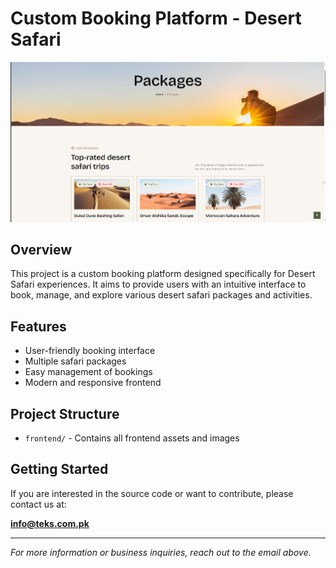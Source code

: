 # Custom Booking Platform - Desert Safari

![Project Thumbnail](frontend/1.png)

## Overview
This project is a custom booking platform designed specifically for Desert Safari experiences. It aims to provide users with an intuitive interface to book, manage, and explore various desert safari packages and activities.

## Features
- User-friendly booking interface
- Multiple safari packages
- Easy management of bookings
- Modern and responsive frontend

## Project Structure
- `frontend/` - Contains all frontend assets and images

## Getting Started
If you are interested in the source code or want to contribute, please contact us at:

**info@teks.com.pk**

---

*For more information or business inquiries, reach out to the email above.*